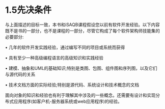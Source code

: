 # 1.5先决条件

与上面描述的目标一致，本书和iSAQB课程假设您以前有软件开发经验。以下内容既不是书的一部分，也不是课程的一部分，尽管它构成了每个软件架构师技能集的必要部分:

• 几年的软件开发实践经验，通过编写不同的项目或系统而获得

• 具有至少一种高级编程语言的高级知识和实践经验

• 建模、抽象和UML的基础知识;特别是类图、包图、组件图和序列图，以及它们与源代码的关系

• 技术文档方面的实际经验;特别是源代码、系统设计和技术概念的文档

面向对象的知识和经验也有利于理解其中涉及的一些概念。还需要有设计和实现分布式应用程序(如客户机-服务器系统或web应用程序)的经验。
